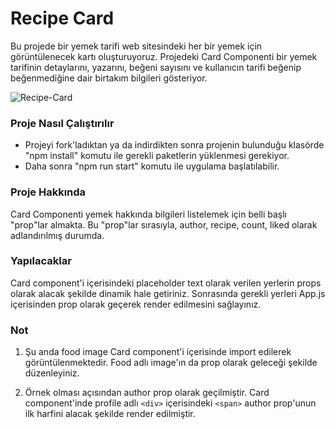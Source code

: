 # Recipe Card

Bu projede bir yemek tarifi web sitesindeki her bir yemek için görüntülenecek kartı oluşturuyoruz. Projedeki Card Componenti bir yemek tarifinin detaylarını, yazarını, beğeni sayısını ve kullanıcın tarifi beğenip beğenmediğine dair birtakım bilgileri gösteriyor.

![Recipe-Card](https://user-images.githubusercontent.com/72968539/117805114-e1cb5f00-b258-11eb-9820-8430111d18e4.png)


### Proje Nasıl Çalıştırılır

- Projeyi fork'ladıktan ya da indirdikten sonra projenin bulunduğu klasörde "npm install" komutu ile gerekli paketlerin yüklenmesi gerekiyor.
- Daha sonra "npm run start" komutu ile uygulama başlatılabilir.

### Proje Hakkında

Card Componenti yemek hakkında bilgileri listelemek için belli başlı "prop"lar almakta.
Bu "prop"lar sırasıyla, author, recipe, count, liked olarak adlandırılmış durumda.

### Yapılacaklar

Card component'i içerisindeki placeholder text olarak verilen yerlerin props olarak alacak şekilde dinamik hale getiriniz. Sonrasında gerekli yerleri App.js içerisinden prop olarak geçerek render edilmesini sağlayınız.

### Not

1. Şu anda food image Card component'i içerisinde import edilerek görüntülenmektedir. Food adlı image'ın da prop olarak geleceği şekilde düzenleyiniz.

2. Örnek olması açısından author prop olarak geçilmiştir. Card component'inde profile adlı `<div>` içerisindeki `<span>` author prop'unun ilk harfini alacak şekilde render edilmiştir.
